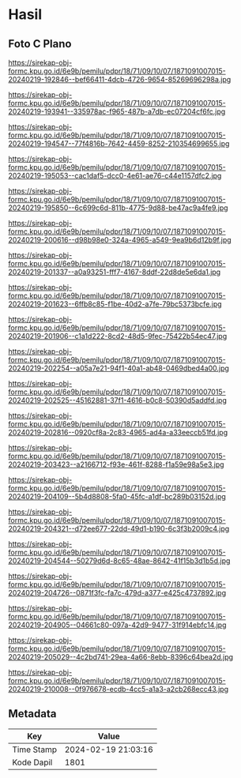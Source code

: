# Hasil

## Foto C Plano

https://sirekap-obj-formc.kpu.go.id/6e9b/pemilu/pdpr/18/71/09/10/07/1871091007015-20240219-192846--bef66411-4dcb-4726-9654-85269696298a.jpg

https://sirekap-obj-formc.kpu.go.id/6e9b/pemilu/pdpr/18/71/09/10/07/1871091007015-20240219-193941--335978ac-f965-487b-a7db-ec07204cf6fc.jpg

https://sirekap-obj-formc.kpu.go.id/6e9b/pemilu/pdpr/18/71/09/10/07/1871091007015-20240219-194547--77f4816b-7642-4459-8252-210354699655.jpg

https://sirekap-obj-formc.kpu.go.id/6e9b/pemilu/pdpr/18/71/09/10/07/1871091007015-20240219-195053--cac1daf5-dcc0-4e61-ae76-c44e1157dfc2.jpg

https://sirekap-obj-formc.kpu.go.id/6e9b/pemilu/pdpr/18/71/09/10/07/1871091007015-20240219-195850--6c699c6d-811b-4775-9d88-be47ac9a4fe9.jpg

https://sirekap-obj-formc.kpu.go.id/6e9b/pemilu/pdpr/18/71/09/10/07/1871091007015-20240219-200616--d98b98e0-324a-4965-a549-9ea9b6d12b9f.jpg

https://sirekap-obj-formc.kpu.go.id/6e9b/pemilu/pdpr/18/71/09/10/07/1871091007015-20240219-201337--a0a93251-fff7-4167-8ddf-22d8de5e6da1.jpg

https://sirekap-obj-formc.kpu.go.id/6e9b/pemilu/pdpr/18/71/09/10/07/1871091007015-20240219-201623--6ffb8c85-f1be-40d2-a7fe-79bc5373bcfe.jpg

https://sirekap-obj-formc.kpu.go.id/6e9b/pemilu/pdpr/18/71/09/10/07/1871091007015-20240219-201906--c1a1d222-8cd2-48d5-9fec-75422b54ec47.jpg

https://sirekap-obj-formc.kpu.go.id/6e9b/pemilu/pdpr/18/71/09/10/07/1871091007015-20240219-202254--a05a7e21-94f1-40a1-ab48-0469dbed4a00.jpg

https://sirekap-obj-formc.kpu.go.id/6e9b/pemilu/pdpr/18/71/09/10/07/1871091007015-20240219-202525--45162881-37f1-4616-b0c8-50390d5addfd.jpg

https://sirekap-obj-formc.kpu.go.id/6e9b/pemilu/pdpr/18/71/09/10/07/1871091007015-20240219-202816--0920cf8a-2c83-4965-ad4a-a33eeccb51fd.jpg

https://sirekap-obj-formc.kpu.go.id/6e9b/pemilu/pdpr/18/71/09/10/07/1871091007015-20240219-203423--a2166712-f93e-461f-8288-f1a59e98a5e3.jpg

https://sirekap-obj-formc.kpu.go.id/6e9b/pemilu/pdpr/18/71/09/10/07/1871091007015-20240219-204109--5b4d8808-5fa0-45fc-a1df-bc289b03152d.jpg

https://sirekap-obj-formc.kpu.go.id/6e9b/pemilu/pdpr/18/71/09/10/07/1871091007015-20240219-204321--d72ee677-22dd-49d1-b190-6c3f3b2009c4.jpg

https://sirekap-obj-formc.kpu.go.id/6e9b/pemilu/pdpr/18/71/09/10/07/1871091007015-20240219-204544--50279d6d-8c65-48ae-8642-41f15b3d1b5d.jpg

https://sirekap-obj-formc.kpu.go.id/6e9b/pemilu/pdpr/18/71/09/10/07/1871091007015-20240219-204726--0871f3fc-fa7c-479d-a377-e425c4737892.jpg

https://sirekap-obj-formc.kpu.go.id/6e9b/pemilu/pdpr/18/71/09/10/07/1871091007015-20240219-204905--04661c80-097a-42d9-9477-31f914ebfc14.jpg

https://sirekap-obj-formc.kpu.go.id/6e9b/pemilu/pdpr/18/71/09/10/07/1871091007015-20240219-205029--4c2bd741-29ea-4a66-8ebb-8396c64bea2d.jpg

https://sirekap-obj-formc.kpu.go.id/6e9b/pemilu/pdpr/18/71/09/10/07/1871091007015-20240219-210008--0f976678-ecdb-4cc5-a1a3-a2cb268ecc43.jpg


## Metadata

| Key        | Value               |
| ---------- | ------------------- |
| Time Stamp | 2024-02-19 21:03:16 |
| Kode Dapil | 1801                |



